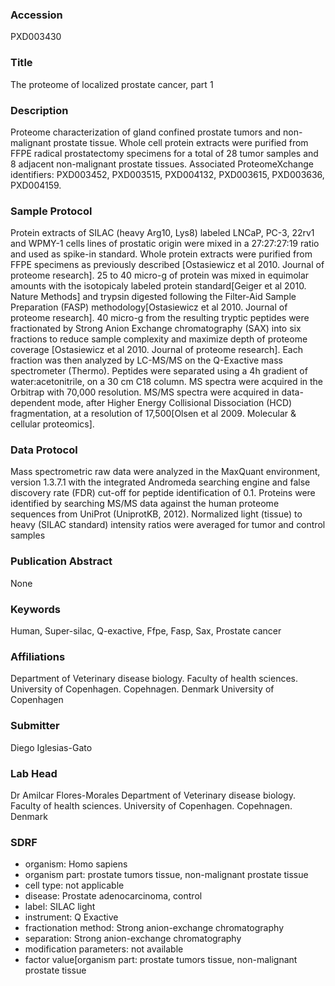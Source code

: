### Accession
PXD003430

### Title
The proteome of localized prostate cancer, part 1

### Description
Proteome characterization of gland confined prostate tumors and non-malignant prostate tissue. Whole cell protein extracts were purified from FFPE radical prostatectomy specimens for a total of 28 tumor samples and 8 adjacent non-malignant prostate tissues. Associated ProteomeXchange identifiers: PXD003452, PXD003515, PXD004132, PXD003615, PXD003636, PXD004159.

### Sample Protocol
Protein extracts of SILAC (heavy Arg10, Lys8) labeled LNCaP, PC-3, 22rv1 and WPMY-1 cells lines of prostatic origin were mixed in a 27:27:27:19 ratio and used as spike-in standard. Whole protein extracts were purified from FFPE specimens as previously described [Ostasiewicz et al 2010. Journal of proteome research]. 25 to 40 micro-g of protein was mixed in equimolar amounts with the isotopicaly labeled protein standard[Geiger et al 2010. Nature Methods] and trypsin digested following the Filter-Aid Sample Preparation (FASP) methodology[Ostasiewicz et al 2010. Journal of proteome research]. 40 micro-g from the resulting tryptic peptides were fractionated by Strong Anion Exchange chromatography (SAX) into six fractions to reduce sample complexity and maximize depth of proteome coverage [Ostasiewicz et al 2010. Journal of proteome research]. Each fraction was then analyzed by LC-MS/MS on the Q-Exactive mass spectrometer (Thermo). Peptides were separated using a 4h gradient of water:acetonitrile, on a 30 cm C18 column. MS spectra were acquired in the Orbitrap with 70,000 resolution. MS/MS spectra were acquired in data-dependent mode, after Higher Energy Collisional Dissociation (HCD) fragmentation, at a resolution of 17,500[Olsen et al 2009. Molecular & cellular proteomics].

### Data Protocol
Mass spectrometric raw data were analyzed in the MaxQuant environment, version 1.3.7.1 with the integrated Andromeda searching engine and false discovery rate (FDR) cut-off for peptide identification of 0.1. Proteins were identified by searching MS/MS data against the human proteome sequences from UniProt (UniprotKB, 2012). Normalized light (tissue) to heavy (SILAC standard) intensity ratios were averaged for tumor and control samples

### Publication Abstract
None

### Keywords
Human, Super-silac, Q-exactive, Ffpe, Fasp, Sax, Prostate cancer

### Affiliations
Department of Veterinary disease biology. Faculty of health sciences. University of Copenhagen. Copehnagen. Denmark
University of Copenhagen

### Submitter
Diego Iglesias-Gato

### Lab Head
Dr Amilcar Flores-Morales
Department of Veterinary disease biology. Faculty of health sciences. University of Copenhagen. Copehnagen. Denmark


### SDRF
- organism: Homo sapiens
- organism part: prostate tumors tissue, non-malignant prostate tissue
- cell type: not applicable
- disease: Prostate adenocarcinoma, control
- label: SILAC light
- instrument: Q Exactive
- fractionation method: Strong anion-exchange chromatography
- separation: Strong anion-exchange chromatography
- modification parameters: not available
- factor value[organism part: prostate tumors tissue, non-malignant prostate tissue

